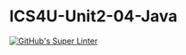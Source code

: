 # ICS4U-Unit2-04-Java
[![GitHub's Super Linter](https://github.com/Ryan-ChungKamChung/ICS4U-Unit2-04-Java/workflows/GitHub's%20Super%20Linter/badge.svg)](https://github.com/Ryan-ChungKamChung/ICS4U-Unit2-04-Java/actions)
